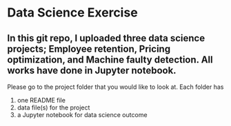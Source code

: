 # Data Science Exercise 
## In this git repo, I uploaded three data science projects; Employee retention, Pricing optimization, and Machine faulty detection. All works have done in Jupyter notebook. 

Please go to the project folder that you would like to look at. Each folder has 
 1. one README file 
 2. data file(s) for the project
 3. a Jupyter notebook for data science outcome

